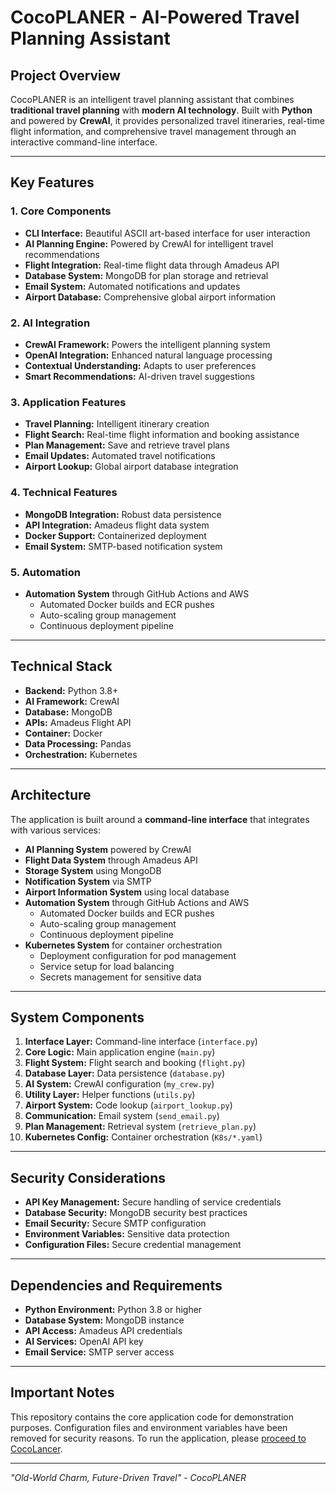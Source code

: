 # CocoPLANER - AI-Powered Travel Planning Assistant

## Project Overview
CocoPLANER is an intelligent travel planning assistant that combines **traditional travel planning** with **modern AI technology**. Built with **Python** and powered by **CrewAI**, it provides personalized travel itineraries, real-time flight information, and comprehensive travel management through an interactive command-line interface.

---

## Key Features

### 1. Core Components
- **CLI Interface:** Beautiful ASCII art-based interface for user interaction  
- **AI Planning Engine:** Powered by CrewAI for intelligent travel recommendations  
- **Flight Integration:** Real-time flight data through Amadeus API  
- **Database System:** MongoDB for plan storage and retrieval  
- **Email System:** Automated notifications and updates  
- **Airport Database:** Comprehensive global airport information  

### 2. AI Integration
- **CrewAI Framework:** Powers the intelligent planning system  
- **OpenAI Integration:** Enhanced natural language processing  
- **Contextual Understanding:** Adapts to user preferences  
- **Smart Recommendations:** AI-driven travel suggestions  

### 3. Application Features
- **Travel Planning:** Intelligent itinerary creation  
- **Flight Search:** Real-time flight information and booking assistance  
- **Plan Management:** Save and retrieve travel plans  
- **Email Updates:** Automated travel notifications  
- **Airport Lookup:** Global airport database integration  

### 4. Technical Features
- **MongoDB Integration:** Robust data persistence  
- **API Integration:** Amadeus flight data system  
- **Docker Support:** Containerized deployment  
- **Email System:** SMTP-based notification system  

### 5. Automation
- **Automation System** through GitHub Actions and AWS  
  - Automated Docker builds and ECR pushes
  - Auto-scaling group management
  - Continuous deployment pipeline
---

## Technical Stack
- **Backend:** Python 3.8+  
- **AI Framework:** CrewAI  
- **Database:** MongoDB  
- **APIs:** Amadeus Flight API  
- **Container:** Docker  
- **Data Processing:** Pandas  
- **Orchestration:** Kubernetes  

---

## Architecture
The application is built around a **command-line interface** that integrates with various services:
- **AI Planning System** powered by CrewAI  
- **Flight Data System** through Amadeus API  
- **Storage System** using MongoDB  
- **Notification System** via SMTP  
- **Airport Information System** using local database  
- **Automation System** through GitHub Actions and AWS  
  - Automated Docker builds and ECR pushes
  - Auto-scaling group management
  - Continuous deployment pipeline
- **Kubernetes System** for container orchestration  
  - Deployment configuration for pod management
  - Service setup for load balancing
  - Secrets management for sensitive data

---

## System Components
1. **Interface Layer:** Command-line interface (`interface.py`)  
2. **Core Logic:** Main application engine (`main.py`)  
3. **Flight System:** Flight search and booking (`flight.py`)  
4. **Database Layer:** Data persistence (`database.py`)  
5. **AI System:** CrewAI configuration (`my_crew.py`)  
6. **Utility Layer:** Helper functions (`utils.py`)  
7. **Airport System:** Code lookup (`airport_lookup.py`)  
8. **Communication:** Email system (`send_email.py`)  
9. **Plan Management:** Retrieval system (`retrieve_plan.py`)  
10. **Kubernetes Config:** Container orchestration (`K8s/*.yaml`)  

---

## Security Considerations
- **API Key Management:** Secure handling of service credentials  
- **Database Security:** MongoDB security best practices  
- **Email Security:** Secure SMTP configuration  
- **Environment Variables:** Sensitive data protection  
- **Configuration Files:** Secure credential management  

---

## Dependencies and Requirements
- **Python Environment:** Python 3.8 or higher  
- **Database System:** MongoDB instance  
- **API Access:** Amadeus API credentials  
- **AI Services:** OpenAI API key  
- **Email Service:** SMTP server access  

---

## Important Notes
This repository contains the core application code for demonstration purposes. Configuration files and environment variables have been removed for security reasons. To run the application, please [proceed to CocoLancer](https://cocolancer.com).


---

*"Old-World Charm, Future-Driven Travel" - CocoPLANER*
